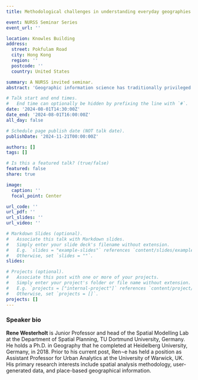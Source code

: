 ```yaml
---
title: Methodological challenges in understanding everyday geographies through spatial analysis

event: NURSS Seminar Series
event_url: ''

location: Knowles Building
address:
  street: Pokfulam Road
  city: Hong Kong
  region: ''
  postcode: ''
  country: United States

summary: A NURSS invited seminar.
abstract: 'Geographic information science has traditionally privileged geometric operationalisations of geographic space. This is understandable given the conceptual straightforwardness of abstract geometry, which lends itself to formalisation. However, this privileging of geometry sometimes leads to epistemological conflicts when geometric operationalisations are not adequate representations of geographical features. One such area that is affected by the problem described above is the study of everyday geographies. These encompass mundane, taken-for-granted, and often habitual aspects of people's everyday lives. Geometry is probably not an ideal analytical domain for these kinds of geographies, as people do not structure their lives in geometric containers but in complex spaces that emerge while living lived realities. This discrepancy has led to a rejection of geometry and, more generally, quantitative spatial science by some human geographers and, since the 1960s, to a deep division within the discipline. In this talk, I will adopt a spatial-statistical perspective and discuss the challenges arising from the outlined discrepancy between abstract geometries used in analytical routines and the underlying conceptualisations of geographical space, which have a different character. I will also briefly present some possible workarounds that I have explored in recent years to continue working with the established spatial-statistical tools but yielding more appropriate results. Finally, I will offer some thoughts on how we could possibly change the nature of spatial statistics in a more fundamental way to eventually arrive at a different approach that better meets the needs of human-geographic investigations.'

# Talk start and end times.
#   End time can optionally be hidden by prefixing the line with `#`.
date: '2024-08-01T14:30:00Z'
date_end: '2024-08-01T16:00:00Z'
all_day: false

# Schedule page publish date (NOT talk date).
publishDate: '2024-11-21T00:00:00Z'

authors: []
tags: []

# Is this a featured talk? (true/false)
featured: false
share: true

image:
  caption: ''
  focal_point: Center

url_code: ''
url_pdf: ''
url_slides: ''
url_video: ''

# Markdown Slides (optional).
#   Associate this talk with Markdown slides.
#   Simply enter your slide deck's filename without extension.
#   E.g. `slides = "example-slides"` references `content/slides/example-slides.md`.
#   Otherwise, set `slides = ""`.
slides:

# Projects (optional).
#   Associate this post with one or more of your projects.
#   Simply enter your project's folder or file name without extension.
#   E.g. `projects = ["internal-project"]` references `content/project/deep-learning/index.md`.
#   Otherwise, set `projects = []`.
projects: []
---
```


### Speaker bio
**Rene Westerholt** is Junior Professor and head of the Spatial Modelling Lab at the Department of Spatial Planning, TU Dortmund University, Germany. He holds a Ph.D. in Geography that he completed at Heidelberg University, Germany, in 2018. Prior to his current post, Ren¬e has held a position as Assistant Professor for Urban Analytics at the University of Warwick, UK. His primary research interests include spatial analysis methodology, user-generated data, and place-based geographical information.